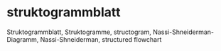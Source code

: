 struktogrammblatt
=================

Struktogrammblatt, Struktogramme, structogram, Nassi-Shneiderman-Diagramm, Nassi-Shneiderman, structured flowchart